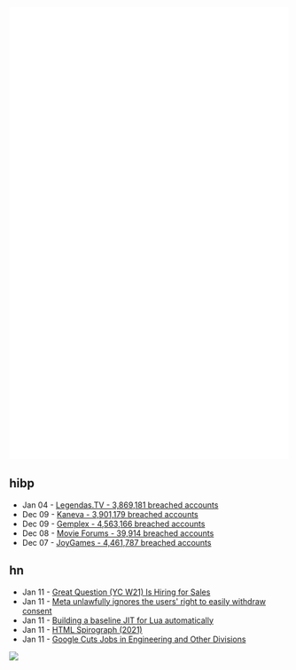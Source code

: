 ![Metrics](https://raw.githubusercontent.com/phixion/phixion/master/metrics.svg)

## hibp

<!--
for https://github.com/phixion/phixion/blob/main/.github/workflows/feeds.yml
-->
<!--START_SECTION:haveibeenpwnd-->
- Jan 04 - [Legendas.TV - 3,869,181 breached accounts](https://haveibeenpwned.com/PwnedWebsites#LegendasTV)
- Dec 09 - [Kaneva - 3,901,179 breached accounts](https://haveibeenpwned.com/PwnedWebsites#Kaneva)
- Dec 09 - [Gemplex - 4,563,166 breached accounts](https://haveibeenpwned.com/PwnedWebsites#Gemplex)
- Dec 08 - [Movie Forums - 39,914 breached accounts](https://haveibeenpwned.com/PwnedWebsites#MovieForums)
- Dec 07 - [JoyGames - 4,461,787 breached accounts](https://haveibeenpwned.com/PwnedWebsites#JoyGames)
<!--END_SECTION:haveibeenpwnd-->

## hn

<!--
for https://github.com/phixion/phixion/blob/main/.github/workflows/feeds.yml
-->
<!--START_SECTION:hn-->
- Jan 11 - [Great Question (YC W21) Is Hiring for Sales](https://www.ycombinator.com/companies/great-question/jobs/Jyl8JbP-senior-account-executive)
- Jan 11 - [Meta unlawfully ignores the users' right to easily withdraw consent](https://noyb.eu/en/meta-ignores-users-right-easily-withdraw-consent)
- Jan 11 - [Building a baseline JIT for Lua automatically](https://sillycross.github.io/2023/05/12/2023-05-12/)
- Jan 11 - [HTML Spirograph (2021)](http://htmlspirograph.com/)
- Jan 11 - [Google Cuts Jobs in Engineering and Other Divisions](https://www.nytimes.com/2024/01/11/technology/google-layoffs.html)
<!--END_SECTION:hn-->

<!--
for https://yhype.me
-->
![](https://hit.yhype.me/github/profile?user_id=13013670)
